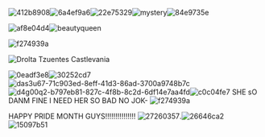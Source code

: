 

![412b8908](https://github.com/Vampxxbi/Vampxxbi/assets/153141743/28a6c94e-720e-437f-a0c7-5c1c0a2a65fe)![6a4ef9a6](https://github.com/Vampxxbi/Vampxxbi/assets/153141743/37802571-86b0-48d3-a454-3a291ffc3413)![22e75329](https://github.com/Vampxxbi/Vampxxbi/assets/153141743/84983032-d61a-4297-9395-7250ca569aae)![mystery](https://github.com/Vampxxbi/Vampxxbi/assets/153141743/18669a72-7395-42ff-b5e3-1785db44e547)![84e9735e](https://github.com/Vampxxbi/Vampxxbi/assets/153141743/44b67b10-80d9-46ef-8dc4-92b2e1e3b455)



![af8e04d4](https://github.com/Vampxxbi/Vampxxbi/assets/153141743/0ed61247-5735-47ca-87cb-6db1a195b3d4)![beautyqueen](https://github.com/Vampxxbi/Vampxxbi/assets/153141743/103d3a16-1877-4dec-bfc4-5ef51df7e7fb)



![f274939a](https://github.com/Vampxxbi/Vampxxbi/assets/153141743/9384f2ab-8d95-46fa-b1b5-51c36ceb64c5)






![Drolta Tzuentes Castlevania](https://github.com/Vampxxbi/Vampxxbi/assets/153141743/f76cddea-0459-4242-9aaa-0735b78ec1d7)

![0eadf3e8](https://github.com/Vampxxbi/Vampxxbi/assets/153141743/c9ac49e2-829c-43c4-8cf6-6fe56946b625)![30252cd7](https://github.com/Vampxxbi/Vampxxbi/assets/153141743/11c70be0-5a4a-4cb5-973f-0ed65bb24ebf)![das3u67-71c903ed-8eff-41d3-86ad-3700a9748b7c](https://github.com/Vampxxbi/Vampxxbi/assets/153141743/39de7a79-af19-4d2c-86e3-f2e7f0ab79e3)![d4g00q2-b797eb81-827c-4f8b-8c2d-6df14e7aa4fd](https://github.com/Vampxxbi/Vampxxbi/assets/153141743/ce68bdd6-ad97-49a7-b564-95b6ac96ab46)![c0c04fe7](https://github.com/Vampxxbi/Vampxxbi/assets/153141743/851665cd-4186-4a02-9645-bbc70178a0c7) SHE sO DANM FINE I NEED HER SO BAD NO JOK- 
![f274939a](https://github.com/Vampxxbi/Vampxxbi/assets/153141743/9384f2ab-8d95-46fa-b1b5-51c36ceb64c5)

HAPPY PRIDE MONTH GUYS!!!!!!!!!!!!!!! ![27260357](https://github.com/Vampxxbi/Vampxxbi/assets/153141743/07b81e3a-ad59-44c4-b184-128deed13e50).![26646ca2](https://github.com/Vampxxbi/Vampxxbi/assets/153141743/6999f295-4e02-494c-b580-70b4df1e4f7a)![15097b51](https://github.com/Vampxxbi/Vampxxbi/assets/153141743/b2d0e285-01b6-4dba-b2be-46e1a523590b)





